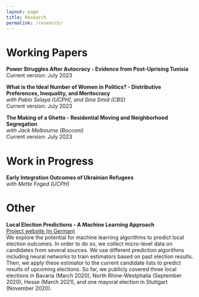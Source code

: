 ```yaml
---
layout: page
title: Research
permalink: /research/
---
```


[comment]: <> (# Working Papers)
 

# Working Papers
**Power Struggles After Autocracy - Evidence from Post-Uprising Tunisia** <br>
Current version: July 2023

**What is the Ideal Number of Women in Politics? - Distributive Preferences, Inequality, and Meritocracy** <br>
*with  Pablo Selaya (UCPH), and Sina Smid (CBS)* <br>
Current version: July 2023 


**The Making of a Ghetto - Residential Moving and Neighborhood Segregation** <br>
*with Jack Melbourne (Bocconi)* <br>
Current version: July 2023


# Work in Progress
**Early Integration Outcomes of Ukrainian Refugees** <br>
*with Mette Foged (UCPH)* <br>


# Other
**Local Election Predictions - A Machine Learning Approach** <br>
[Project website (in German)](https://www.wahlorakel.com/) <br>
We explore the potential for machine learning algorithms to predict local election 
outcomes. In order to do so, we collect micro-level data on candidates from 
several sources. We use different prediction algorithms including neural networks 
to train estimators based on past election results. 
Then, we apply these estimator to the current candidate lists to 
predict results of upcoming elections. So far, we publicly covered three 
local elections in Bavaria (March 2020), North Rhine-Westphalia (September 2020), 
Hesse (March 2021), and one mayoral election in Stuttgart (November 2020).